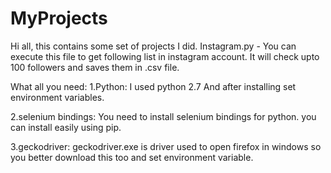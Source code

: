 # MyProjects
Hi all, this contains some set of projects I did.
Instagram.py - You can execute this file to get following list in instagram account. It will check upto 100 followers and saves them in .csv file.

What all you need:
1.Python:
  I used python 2.7
  And after installing set environment variables. 
  
2.selenium bindings:
  You need to install selenium bindings for python.
  you can install easily using pip.

3.geckodriver:
  geckodriver.exe is driver used to open firefox in windows so you better download this too and set environment variable.


